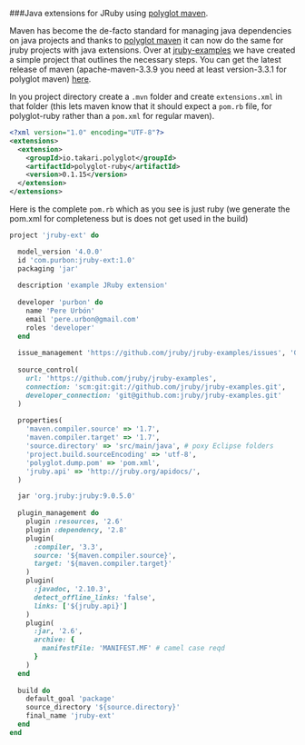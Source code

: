 ###Java extensions for JRuby using [polyglot maven][].

Maven has become the de-facto standard for managing java dependencies on java
projects and thanks to [polyglot maven][] it can now do the same for jruby projects 
with java extensions. Over at [jruby-examples][] we have created a simple project that 
outlines the necessary steps.
You can get the latest release of maven (apache-maven-3.3.9 you need at least 
version-3.3.1 for polyglot maven) [here][].


In you project directory create a `.mvn` folder and create `extensions.xml`
in that folder (this lets maven know that it should expect a `pom.rb` file, for
polyglot-ruby rather than a `pom.xml` for regular maven).

```xml
<?xml version="1.0" encoding="UTF-8"?>
<extensions>
  <extension>
    <groupId>io.takari.polyglot</groupId>
    <artifactId>polyglot-ruby</artifactId>
    <version>0.1.15</version>
  </extension>
</extensions>
```

Here is the complete `pom.rb` which as you see is just ruby (we generate the pom.xml for completeness but is does not get used in the build)

```ruby
project 'jruby-ext' do

  model_version '4.0.0'
  id 'com.purbon:jruby-ext:1.0'
  packaging 'jar'
  
  description 'example JRuby extension'
  
  developer 'purbon' do
    name 'Pere Urbón'
    email 'pere.urbon@gmail.com'
    roles 'developer'
  end
  
  issue_management 'https://github.com/jruby/jruby-examples/issues', 'Github'
  
  source_control(
    url: 'https://github.com/jruby/jruby-examples',
    connection: 'scm:git:git://github.com/jruby/jruby-examples.git',
    developer_connection: 'git@github.com:jruby/jruby-examples.git'
  )
  
  properties(
    'maven.compiler.source' => '1.7',
    'maven.compiler.target' => '1.7',
    'source.directory' => 'src/main/java', # poxy Eclipse folders
    'project.build.sourceEncoding' => 'utf-8',
    'polyglot.dump.pom' => 'pom.xml',
    'jruby.api' => 'http://jruby.org/apidocs/',
  )

  jar 'org.jruby:jruby:9.0.5.0'
  
  plugin_management do
    plugin :resources, '2.6'
    plugin :dependency, '2.8'
    plugin(
      :compiler, '3.3',
      source: '${maven.compiler.source}',
      target: '${maven.compiler.target}'
    )
    plugin(
      :javadoc, '2.10.3',
      detect_offline_links: 'false',
      links: ['${jruby.api}']
    )
    plugin(
      :jar, '2.6',      
      archive: {
        manifestFile: 'MANIFEST.MF' # camel case reqd
      }    
    )
  end
  
  build do
    default_goal 'package'
    source_directory '${source.directory}'
    final_name 'jruby-ext'
  end
end
```



[polyglot maven]:https://github.com/takari/polyglot-maven
[here]:https://maven.apache.org/download.cgi
[jruby-examples]:https://github.com/jruby/jruby-examples
